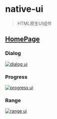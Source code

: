 # native-ui
> HTML原生UI组件

## [HomePage](https://s-mohan.github.io/native-ui/)

### Dialog
[![dialog ui](https://s-mohan.github.io/native-ui/img/dialog.png)](https://s-mohan.github.io/native-ui/dialog/)

### Progress
[![progress ui](https://s-mohan.github.io/native-ui/img/progress2.png)](https://s-mohan.github.io/native-ui/progress/)

### Range
[![range ui](https://s-mohan.github.io/native-ui/img/range2.png)](https://s-mohan.github.io/native-ui/range/)